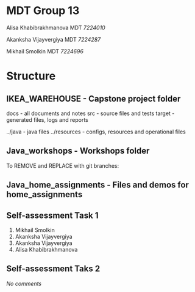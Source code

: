 # MDT Group 13

Alisa Khabibrakhmanova MDT *7224010*

Akanksha Vijayvergiya MDT *7224287*

Mikhail Smolkin MDT *7224696*

# Structure

## IKEA_WAREHOUSE - Capstone project folder
docs - all documents and notes
src - source files and tests
target - generated files, logs and reports

../java - java files
../resources - configs, resources and operational files

## Java_workshops - Workshops folder

To REMOVE and REPLACE with git branches:
## Java_home_assignments - Files and demos for home_assignments


## Self-assessment Task 1
1. Mikhail Smolkin
2. Akanksha Vijayvergiya
3. Akanksha Vijayvergiya
4. Alisa Khabibrakhmanova

## Self-assessment Taks 2
*No comments*